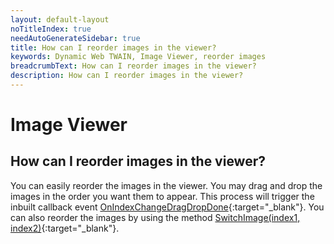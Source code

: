 ```yaml
---
layout: default-layout
noTitleIndex: true
needAutoGenerateSidebar: true
title: How can I reorder images in the viewer?
keywords: Dynamic Web TWAIN, Image Viewer, reorder images
breadcrumbText: How can I reorder images in the viewer?
description: How can I reorder images in the viewer?
---
```


# Image Viewer

## How can I reorder images in the viewer?

You can easily reorder the images in the viewer. You may drag and drop the images in the order you want them to appear. This process will trigger the inbuilt callback event [OnIndexChangeDragDropDone](/_articles/info/api/WebTwain_Buffer.md#onindexchangedragdropdone){:target="_blank"}.
You can also reorder the images by using the method [SwitchImage(index1, index2)](/_articles/info/api/WebTwain_Buffer.md#switchimage){:target="_blank"}.
